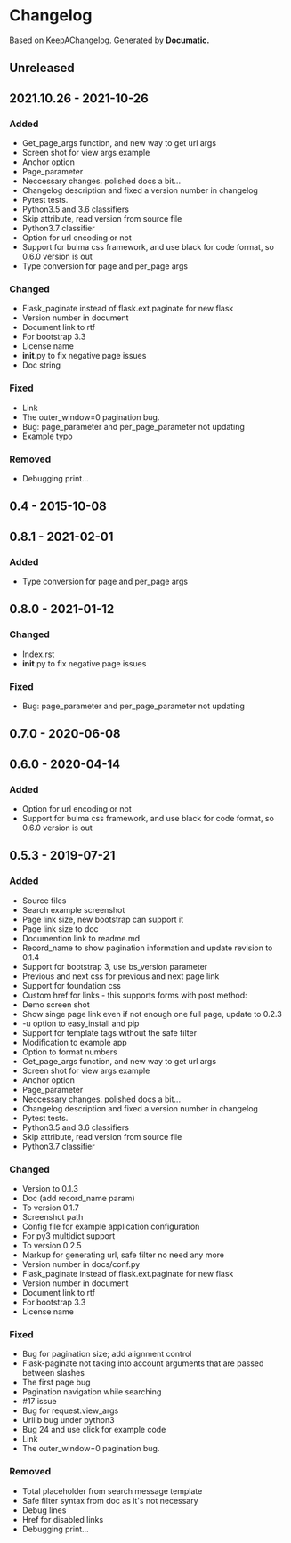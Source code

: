 # Changelog

Based on KeepAChangelog.
Generated by **Documatic.**

## Unreleased

## 2021.10.26 - 2021-10-26

### Added

* Get_page_args function, and new way to get url args
* Screen shot for view args example
* Anchor option
* Page_parameter
* Neccessary changes. polished docs a bit...
* Changelog description and fixed a version number in changelog
* Pytest tests.
* Python3.5 and 3.6 classifiers
* Skip attribute, read version from source file
* Python3.7 classifier
* Option for url encoding or not
* Support for bulma css framework, and use black for code format, so 0.6.0 version is out
* Type conversion for page and per_page args

### Changed

* Flask_paginate instead of flask.ext.paginate for new flask
* Version number in document
* Document link to rtf
* For bootstrap 3.3
* License name
* __init__.py to fix negative page issues
* Doc string

### Fixed

* Link
* The outer_window=0 pagination bug.
* Bug: page_parameter and per_page_parameter not updating
* Example typo

### Removed

* Debugging print...

## 0.4 - 2015-10-08

## 0.8.1 - 2021-02-01

### Added

* Type conversion for page and per_page args

## 0.8.0 - 2021-01-12

### Changed

* Index.rst
* __init__.py to fix negative page issues

### Fixed

* Bug: page_parameter and per_page_parameter not updating

## 0.7.0 - 2020-06-08

## 0.6.0 - 2020-04-14

### Added

* Option for url encoding or not
* Support for bulma css framework, and use black for code format, so 0.6.0 version is out

## 0.5.3 - 2019-07-21

### Added

* Source files
* Search example screenshot
* Page link size, new bootstrap can support it
* Page link size to doc
* Documention link to readme.md
* Record_name to show pagination information and update revision to 0.1.4
* Support for bootstrap 3, use bs_version parameter
* Previous and next css for previous and next page link
* Support for foundation css
* Custom href for links - this supports forms with post method:
* Demo screen shot
* Show singe page link even if not enough one full page, update to 0.2.3
* -u option to easy_install and pip
* Support for template tags without the safe filter
* Modification to example app
* Option to format numbers
* Get_page_args function, and new way to get url args
* Screen shot for view args example
* Anchor option
* Page_parameter
* Neccessary changes. polished docs a bit...
* Changelog description and fixed a version number in changelog
* Pytest tests.
* Python3.5 and 3.6 classifiers
* Skip attribute, read version from source file
* Python3.7 classifier

### Changed

* Version to 0.1.3
* Doc (add record_name param)
* To version 0.1.7
* Screenshot path
* Config file for example application configuration
* For py3 multidict support
* To version 0.2.5
* Markup for generating url, safe filter no need any more
* Version number in docs/conf.py
* Flask_paginate instead of flask.ext.paginate for new flask
* Version number in document
* Document link to rtf
* For bootstrap 3.3
* License name

### Fixed

* Bug for pagination size; add alignment control
* Flask-paginate not taking into account arguments that are passed between slashes
* The first page bug
* Pagination navigation while searching
* #17 issue
* Bug for request.view_args
* Urllib bug under python3
* Bug 24 and use click for example code
* Link
* The outer_window=0 pagination bug.

### Removed

* Total placeholder from search message template
* Safe filter syntax from doc as it's not necessary
* Debug lines
* Href for disabled links
* Debugging print...
